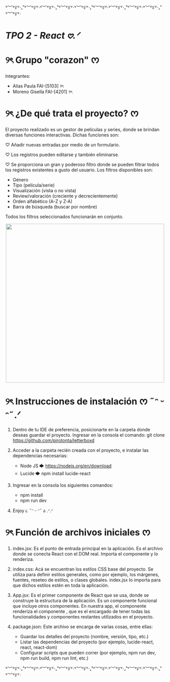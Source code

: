 ꒷︶꒷꒥꒷‧₊˚꒷︶꒷꒥꒷‧꒷︶꒷꒥꒷‧₊˚꒷︶꒷꒥꒷‧꒷︶꒷꒥꒷‧₊˚꒷︶꒷꒥꒷‧꒷︶꒷꒥꒷‧₊˚꒷︶꒷꒥꒷‧꒷︶꒷꒥꒷‧₊˚꒷︶꒷꒥꒷‧
# *TPO 2 - React 𖹭.ᐟ*

# ୨ৎ Grupo "corazon" ᰔ
Integrantes:                           
- Alias Paula FAI-[5103] ୨ৎ
- Moreno Gisella FAI-[4201] ୨ৎ

# ୨ৎ ¿De qué trata el proyecto? ᰔ
El proyecto realizado es un gestor de películas y series,
donde se brindan diversas funciones interactivas.
Dichas funciones son:

♡︎ Añadir nuevas entradas por medio de un formulario.

♡︎ Los registros pueden editarse y también eliminarse.

♡︎ Se proporciona un gran y poderoso filtro donde se pueden filtrar 
todos los registros existentes a gusto del usuario.
Los filtros disponibles son:
- Género
- Tipo (película/serie)
- Visualización (vista o no vista)
- Review/valoración (creciente y decrecientemente)
- Orden alfabético (A-Z y Z-A)
- Barra de búsqueda (buscar por nombre)

Todos los filtros seleccionados funcionarán en conjunto.

<p align="center">
    <img src="./src/assets/appreact.gif" width="500px"/>
</p>

# ୨ৎ Instrucciones de instalación ᰔ ˶ᵔ ᵕ ᵔ˶.ᐟ
1. Dentro de tu IDE de preferencia, posicionarte 
    en la carpeta donde deseas guardar el proyecto.
    Ingresar en la consola el comando: git clone https://github.com/pirotonta/letterboxd
    
2. Acceder a la carpeta recién creada con el proyecto,
    e instalar las dependencias necesarias:
    - Node JS 🡆 https://nodejs.org/en/download
    - Lucide 🡆 npm install lucide-react

3. Ingresar en la consola los siguientes comandos:
   - npm install
   - npm run dev

4. Enjoy ૮ ˶ᵔ ᵕ ᵔ˶ ა .ᐟ.ᐟ

# ୨ৎ Función de archivos iniciales ᰔ
1. index.jsx: Es el punto de entrada principal en la aplicación. Es el archivo donde se conecta React
con el DOM real. Importa el componente <App/> y lo renderiza.</App>

2. index.css: Acá se encuentran los estilos CSS base del proyecto. Se utiliza para definir estilos generales,
como por ejemplo, los márgenes, fuentes, reseteo de estilos, o clases globales.
index.jsx lo importa para que dichos estilos estén en toda la aplicación.

3. App.jsx: Es el primer componente de React que se usa, donde se construye la estructura de la aplicación.
Es un componente funcional que incluye otros componentes. En nuestra app, el componente <App/>
renderiza el componente <Home/>, que es el encargado de tener todas las funcionalidades y componentes
restantes utilizados en el proyecto.

4. package.json: Este archivo se encarga de varias cosas, entre ellas:
   - Guardar los detalles del proyecto (nombre, versión, tipo, etc.)
   - Listar las dependencias del proyecto (por ejemplo, lucide-react, react, react-dom)
   - Configurar scripts que pueden correr (por ejemplo, npm run dev, npm run build, npm run lint, etc.)


꒷︶꒷꒥꒷‧₊˚꒷︶꒷꒥꒷‧꒷︶꒷꒥꒷‧₊˚꒷︶꒷꒥꒷‧꒷︶꒷꒥꒷‧₊˚꒷︶꒷꒥꒷‧꒷︶꒷꒥꒷‧₊˚꒷︶꒷꒥꒷‧꒷︶꒷꒥꒷‧₊˚꒷︶꒷꒥꒷‧
